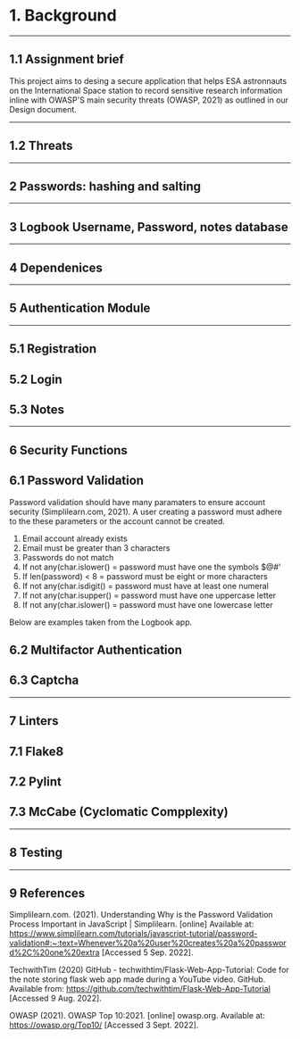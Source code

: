 # 1. Background
-------------------------------------------------------------
## 1.1 Assignment brief

This project aims to desing a secure application that helps ESA astronnauts on the International Space station to record sensitive research information inline with OWASP'S main security threats (OWASP, 2021) as outlined in our Design document.




--------------------------------------------------------------

## 1.2 Threats
------------------------------------------------------------

## 2 Passwords: hashing and salting



--------------------------------------------------------------

## 3 Logbook Username, Password, notes database

-------------------------------------------------------------

## 4 Dependenices

-----------------------------------------------------------

## 5 Authentication Module
------------------------------------------------------------

## 5.1 Registration

## 5.2 Login

## 5.3 Notes

---------------------------------------------------------------
## 6 Security Functions

## 6.1 Password Validation

Password validation should have many paramaters to ensure account security (Simplilearn.com, 2021). A user creating a password must adhere to the these parameters or the account cannot be created. 

1. Email account already exists
2. Email must be greater than 3 characters
3. Passwords do not match
4. If not any(char.islower() = password must have one the symbols $@#'
5. If len(password) < 8 = password must be eight or more characters
6. If not any(char.isdigit() = password must have at least one numeral
7. If not any(char.isupper() = password must have one uppercase letter
8. If not any(char.islower() = password must have one lowercase letter





Below are examples taken from the Logbook app. 

## 6.2 Multifactor Authentication

## 6.3 Captcha

-------------------------------------------------------------

## 7 Linters

## 7.1 Flake8

## 7.2 Pylint

## 7.3 McCabe (Cyclomatic Compplexity)

-------------------------------------------------------------

## 8 Testing

------------------------------------------------------------

## 9 References

Simplilearn.com. (2021). Understanding Why is the Password Validation Process Important in JavaScript | Simplilearn. [online] Available at: https://www.simplilearn.com/tutorials/javascript-tutorial/password-validation#:~:text=Whenever%20a%20user%20creates%20a%20password%2C%20one%20extra [Accessed 5 Sep. 2022].

TechwithTim (2020) GitHub - techwithtim/Flask-Web-App-Tutorial: Code for the note storing flask web app made during a YouTube video. GitHub. Available from: https://github.com/techwithtim/Flask-Web-App-Tutorial [Accessed 9 Aug. 2022].

OWASP (2021). OWASP Top 10:2021. [online] owasp.org. Available at: https://owasp.org/Top10/ [Accessed 3 Sept. 2022].
‌
‌



